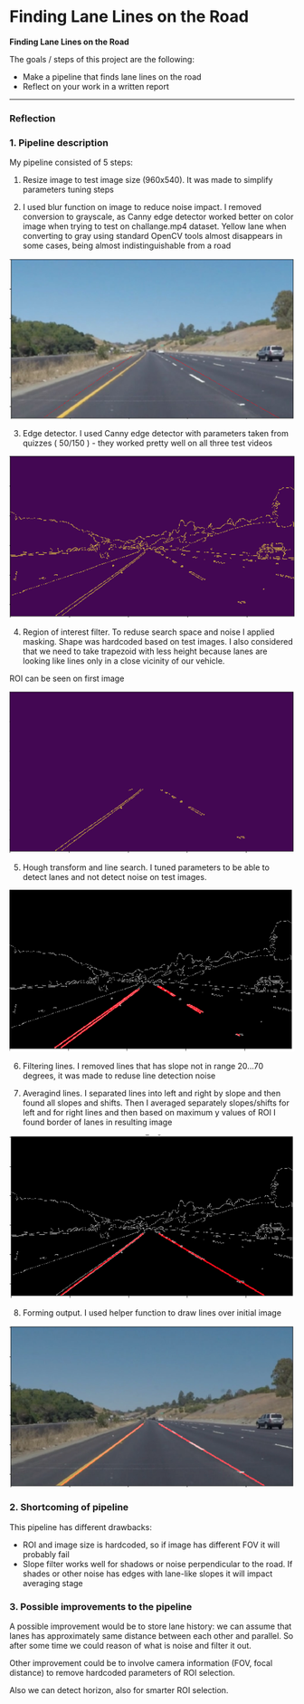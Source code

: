 # **Finding Lane Lines on the Road** 


**Finding Lane Lines on the Road**

The goals / steps of this project are the following:
* Make a pipeline that finds lane lines on the road
* Reflect on your work in a written report


[//]: # (Image References)

[image1]: ./images/original_with_roi.png "Blurred image with ROI"
[image2]: ./images/edges.png "Edges"
[image3]: ./images/masked_edges.png "Masked edges"
[image4]: ./images/hough.png "Hough lines detected"
[image5]: ./images/hough_filtered.png "hough lines filtered"
[image6]: ./images/result.png "result"

---

### Reflection

### 1. Pipeline description

My pipeline consisted of 5 steps:
 1. Resize image to test image size (960x540). It was made to simplify
 parameters tuning steps

 2. I used blur function on image to reduce noise impact. I removed
 conversion to grayscale, as Canny edge detector worked better on color
 image when trying to test on challange.mp4 dataset. Yellow lane when
 converting to gray using standard OpenCV tools almost disappears in some
 cases, being almost indistinguishable from a road

 ![Blurred image with ROI][image1]

 3. Edge detector. I used Canny edge detector with parameters taken from
 quizzes ( 50/150 ) - they worked pretty well on all three test videos

 ![Edges][image2]

 4. Region of interest filter. To reduse search space and noise I applied
 masking. Shape was hardcoded based on test images. I also considered
 that we need to take trapezoid with less height because lanes are looking
 like lines only in a close vicinity of our vehicle.

 ROI can be seen on first image

 ![Masked edges][image3]

 5. Hough transform and line search. I tuned parameters to be able to
 detect lanes and not detect noise on test images.

 ![Hough transform lines][image4]

 6. Filtering lines. I removed lines that has slope not in range 20...70
 degrees, it was made to reduse line detection noise

 7. Averagind lines. I separated lines into left and right by slope and
 then found all slopes and shifts. Then I averaged separately slopes/shifts
 for left and for right lines and then based on maximum y values of ROI
 I found border of lanes in resulting image

 ![Lines filtered][image5]

 8. Forming output. I used helper function to draw lines over initial image

 ![Result][image6]



### 2. Shortcoming of pipeline


This pipeline has different drawbacks:
- ROI and image size is hardcoded, so if image has different FOV it will
probably fail
- Slope filter works well for shadows or noise perpendicular to the road.
If shades or other noise has edges with lane-like slopes it will impact
averaging stage


### 3. Possible improvements to the pipeline

A possible improvement would be to store lane history: we can assume that
lanes has approximately same distance between each other and parallel.
So after some time we could reason of what is noise and filter it out.

Other improvement could be to involve camera information (FOV, focal distance)
to remove hardcoded parameters of ROI selection.

Also we can detect horizon, also for smarter ROI selection.
